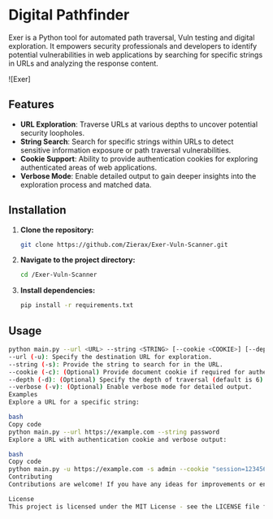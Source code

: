 # Digital Pathfinder

Exer is a Python tool for automated path traversal, Vuln testing and digital exploration. It empowers security professionals and developers to identify potential vulnerabilities in web applications by searching for specific strings in URLs and analyzing the response content.

![Exer]

## Features

- **URL Exploration**: Traverse URLs at various depths to uncover potential security loopholes.
- **String Search**: Search for specific strings within URLs to detect sensitive information exposure or path traversal vulnerabilities.
- **Cookie Support**: Ability to provide authentication cookies for exploring authenticated areas of web applications.
- **Verbose Mode**: Enable detailed output to gain deeper insights into the exploration process and matched data.

## Installation

1. **Clone the repository:**

    ```bash
    git clone https://github.com/Zierax/Exer-Vuln-Scanner.git
    ```

2. **Navigate to the project directory:**

    ```bash
    cd /Exer-Vuln-Scanner
    ```

3. **Install dependencies:**

    ```bash
    pip install -r requirements.txt
    ```

## Usage

```bash
python main.py --url <URL> --string <STRING> [--cookie <COOKIE>] [--depth <DEPTH>] [--verbose]
--url (-u): Specify the destination URL for exploration.
--string (-s): Provide the string to search for in the URL.
--cookie (-c): (Optional) Provide document cookie if required for authenticated exploration.
--depth (-d): (Optional) Specify the depth of traversal (default is 6).
--verbose (-v): (Optional) Enable verbose mode for detailed output.
Examples
Explore a URL for a specific string:

bash
Copy code
python main.py --url https://example.com --string password
Explore a URL with authentication cookie and verbose output:

bash
Copy code
python main.py -u https://example.com -s admin --cookie "session=123456789" --verbose
Contributing
Contributions are welcome! If you have any ideas for improvements or encounter any issues, feel free to open an issue or submit a pull request.

License
This project is licensed under the MIT License - see the LICENSE file for details.
